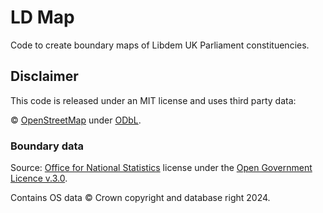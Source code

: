 # LD Map
 
Code to create boundary maps of Libdem UK Parliament constituencies.

## Disclaimer

This code is released under an MIT license and uses third party data:

© [OpenStreetMap](https://openstreetmap.org/copyright/) under [ODbL](https://opendatacommons.org/licenses/odbl/).

### Boundary data

Source: [Office for National Statistics](https://geoportal.statistics.gov.uk/search?q=BDY_ELE&sort=Date%20Created%7Ccreated%7Cdesc) license under the [Open Government Licence v.3.0](https://www.nationalarchives.gov.uk/doc/open-government-licence/version/3/).

Contains OS data © Crown copyright and database right 2024.
